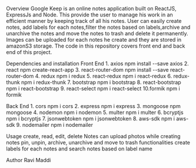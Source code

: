 Overview
Google Keep is an online notes application built on ReactJS, ExpressJs and Node. This provide the user to manage his work in an efficient manner by keeping track of all his notes. User can easily create notes, add labels for each notes,filter the notes based on labels,archive and unarchive the notes and move the notes to trash and delete it permanently. Images can be uploaded for each notes he create and they are stored in amazonS3 storage.  The code in this repository covers front end and back end of this project.

Dependencies and installation
Front End
           1. axios npm install --save axios
           2. react npm create-react-app
           3. react-router-dom npm install --save react-router-dom
           4. redux npm i redux
           5. react-redux npm i react-redux
           6. redux-thunk npm i redux-thunk
           7. bootstrap npm i bootstrap
           8. react-bootstrap npm i react-bootstrap
           9. react-select npm i react-select
           10.formik npm i formik
           
  
Back End
           1. cors npm i cors
           2. express npm i express
           3. mongoose npm mongoose
           4. nodemon npm i nodemon 
           5. multer npm i multer
           6. bcryptjs npm i bcryptjs
           7. jsonwebtoken npm i jsonwebtoken
           8. aws-sdk npm i aws-sdk
           9. nodemailer npm i nodemailer

Usage
create, read, edit, delete Notes
can upload photos while creating notes
pin, unpin, archive, unarchive and move to trash functionalities 
create labels for each notes and search notes based on label name

Author
Ravi Maddi
